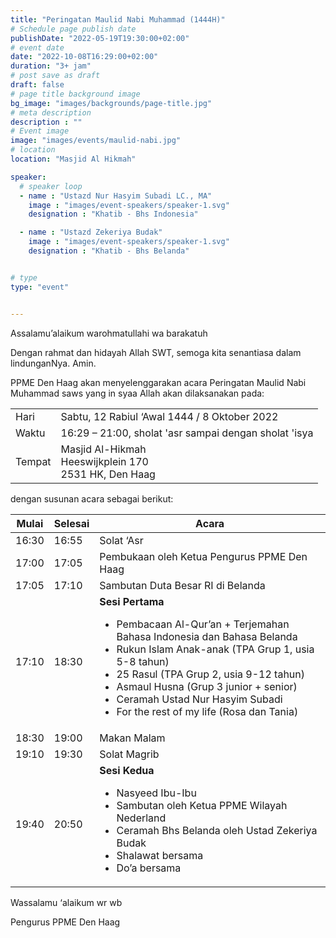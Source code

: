 ```yaml
---
title: "Peringatan Maulid Nabi Muhammad (1444H)"
# Schedule page publish date
publishDate: "2022-05-19T19:30:00+02:00"
# event date
date: "2022-10-08T16:29:00+02:00"
duration: "3+ jam"
# post save as draft
draft: false
# page title background image
bg_image: "images/backgrounds/page-title.jpg"
# meta description
description : ""
# Event image
image: "images/events/maulid-nabi.jpg"
# location
location: "Masjid Al Hikmah"

speaker:
  # speaker loop
  - name : "Ustazd Nur Hasyim Subadi LC., MA"
    image : "images/event-speakers/speaker-1.svg"
    designation : "Khatib - Bhs Indonesia"

  - name : "Ustazd Zekeriya Budak"
    image : "images/event-speakers/speaker-1.svg"
    designation : "Khatib - Bhs Belanda"


# type
type: "event"


---
```

Assalamu’alaikum warohmatullahi wa barakatuh

Dengan rahmat dan hidayah Allah SWT, semoga kita senantiasa dalam lindunganNya. Amin.

PPME Den Haag akan menyelenggarakan acara Peringatan Maulid Nabi Muhammad saws yang in syaa Allah akan dilaksanakan pada:
<table>
<tr>
<td>Hari</td><td>Sabtu, 12 Rabiul ‘Awal 1444 / 8 Oktober 2022</td>
<tr><td>Waktu</td><td>16:29 – 21:00, sholat 'asr sampai dengan sholat 'isya</td>
<tr><td>Tempat</td><td>Masjid Al-Hikmah<br/>Heeswijkplein 170<br/>2531 HK, Den Haag</td>
</table>

dengan susunan acara sebagai berikut:

| Mulai | Selesai | Acara |
|----|----|---|
| 16:30 | 16:55 | Solat ‘Asr |
| 17:00 | 17:05 | Pembukaan oleh Ketua Pengurus PPME Den Haag |
| 17:05 | 17:10 | Sambutan Duta Besar RI di Belanda |
| 17:10 | 18:30 | **Sesi Pertama**<ul><li>Pembacaan Al-Qur’an + Terjemahan Bahasa Indonesia dan Bahasa Belanda</li><li>Rukun Islam Anak-anak (TPA Grup 1, usia 5-8 tahun)</li><li>25 Rasul (TPA Grup 2, usia 9-12 tahun)</li><li>Asmaul Husna (Grup 3 junior + senior)</li><li>Ceramah Ustad Nur Hasyim Subadi</li><li>For the rest of my life (Rosa dan Tania)</li></ul> |
| 18:30 | 19:00 | Makan Malam |
| 19:10 | 19:30 | Solat Magrib |
| 19:40 | 20:50 | **Sesi Kedua**<ul><li>Nasyeed Ibu-Ibu</li><li>Sambutan oleh Ketua PPME Wilayah Nederland</li><li>Ceramah Bhs Belanda oleh Ustad Zekeriya Budak</li><li>Shalawat bersama</li><li>Do’a bersama</li></ul>


<!---
Acara juga dapat disimak secara online melalui Youtube.


#### YouTube Video

{{< youtube id="ycBqGbdb4Ao" title="Safari Da'wah UBM" >}}


-->



Wassalamu ‘alaikum wr wb

Pengurus PPME Den Haag
